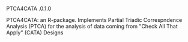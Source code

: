 PTCA4CATA .0.1.0

PTCA4CATA: an R-package. Implements Partial Triadic Correspndence Analysis (PTCA)
for the analysis of data coming from "Check All That Apply" (CATA) Designs
